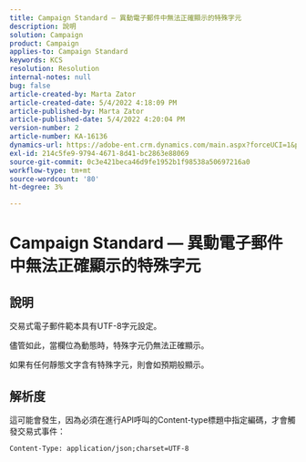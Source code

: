 ```yaml
---
title: Campaign Standard — 異動電子郵件中無法正確顯示的特殊字元
description: 說明
solution: Campaign
product: Campaign
applies-to: Campaign Standard
keywords: KCS
resolution: Resolution
internal-notes: null
bug: false
article-created-by: Marta Zator
article-created-date: 5/4/2022 4:18:09 PM
article-published-by: Marta Zator
article-published-date: 5/4/2022 4:20:04 PM
version-number: 2
article-number: KA-16136
dynamics-url: https://adobe-ent.crm.dynamics.com/main.aspx?forceUCI=1&pagetype=entityrecord&etn=knowledgearticle&id=5e5514c7-c5cb-ec11-a7b5-6045bd00d4f5
exl-id: 214c5fe9-9794-4671-8d41-bc2863e88069
source-git-commit: 0c3e421beca46d9fe1952b1f98538a50697216a0
workflow-type: tm+mt
source-wordcount: '80'
ht-degree: 3%

---
```


# Campaign Standard — 異動電子郵件中無法正確顯示的特殊字元

## 說明


交易式電子郵件範本具有UTF-8字元設定。

儘管如此，當欄位為動態時，特殊字元仍無法正確顯示。

如果有任何靜態文字含有特殊字元，則會如預期般顯示。


## 解析度


這可能會發生，因為必須在進行API呼叫的Content-type標題中指定編碼，才會觸發交易式事件：

`Content-Type: application/json;charset=UTF-8`
